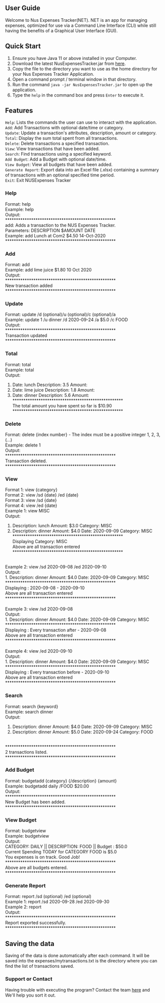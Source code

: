 ## User Guide

Welcome to Nus Expenses Tracker(NET). NET is an app for managing expenses, optimized for use via a Command Line Interface (CLI) while still having the benefits of a Graphical User Interface (GUI). 

## Quick Start
1. Ensure you have Java 11 or above installed in your Computer.
2. Download the latest NusExpensesTracker.jar from [here](https://github.com/AY2021S1-TIC4001-4/tp/releases).
3. Copy the file to the directory you want to use as the home directory for your Nus Expenses Tracker Application.
4. Open a command prompt / terminal window in that directory.
5. Run the command ```java -jar NusExpensesTracker.jar``` to open up the application.
6. Type the ```help``` in the command box and press ```Enter``` to execute it.

## Features
```Help```: Lists the commands the user can use to interact with the application. <br/>
```Add```: Add Transactions with optional date/time or category. <br/>
```Update```: Update a transaction's attributes, description, amount or category.  <br/>
```Total```: Display the sum total spent from all transactions. <br/>
```Delete```: Delete transactions a specified transaction. <br/>
```View```: View transactions that have been added. <br/>
```Search```: Find transactions using a specified keyword. <br/>
```Add Budget```: Add a Budget with optional date/time. <br/>
```View Budget```: View all budgets that have been added. <br/>
```Generate Report```: Export data into an Excel file (.xlsx) containing a summary of transactions with an optional specified time period. <br/>
```Exit```: Exit NUSExpenses Tracker <br/>

<div style="page-break-after: always;"></div>

### Help
Format: help <br/>
Example: help <br/>
Output: <br/>
***************************************************<br/>
add: Adds a transaction to the NUS Expenses Tracker. <br/>
Parameters: DESCRIPTION $AMOUNT DATE <br/>
Example: add Lunch at Com2 $4.50 14-Oct-2020 <br/>
***************************************************<br/>

### Add
Format: add <description><amount><date><br/>
Example: add lime juice $1.80 10 Oct 2020 <br/>
Output: <br/>
***************************************************<br/>
New transaction added<br/>
***************************************************<br/>

### Update
Format: update <index> /d <date>(optional)/u <usage>(optional)/c <category>(optional)/a <amount><br/>
Example: update 1 /u dinner /d 2020-09-24 /a $5.0 /c FOOD <br/>
Output: <br/>
***************************************************<br/>
Transaction updated<br/>
***************************************************<br/>

### Total
Format: total  <br/>
Example: total <br/>
Output: <br/>
1.  Date: lunch Description: 3.5 Amount: <br/>
2.  Date: lime juice Description: 1.8 Amount: <br/>
3.  Date: dinner Description: 5.6 Amount: <br/>
***************************************************<br/>
The total amount you have spent so far is $10.90<br/>
***************************************************<br/>

### Delete
Format: delete {index number} - The index must be a positive integer 1, 2, 3,(...) <br/>
Example: delete 1 <br/>
Output: <br/>
***************************************************<br/>
Transaction deleted. <br/>
***************************************************<br/>

### View
Format 1: view {category} <br/>
Format 2: view /sd {date} /ed {date}  <br/>
Format 3: view /sd {date}  <br/>
Format 4: view /ed {date}  <br/>
Example 1: view MISC <br/>
Output: <br/>
1.  Description: lunch Amount: $3.0 Category: MISC  <br/>
2.  Description: dinner Amount: $4.0 Date: 2020-09-09 Category: MISC  <br/>
***************************************************<br/>
Displaying Category: MISC<br/>
Above are all transaction entered<br/>
***************************************************<br/>
<br/>
Example 2: view /sd 2020-09-08 /ed 2020-09-10 <br/>
Output: <br/>
1.  Description: dinner Amount: $4.0 Date: 2020-09-09 Category: MISC <br/>
***************************************************<br/>
Displaying : 2020-09-08 - 2020-09-10<br/>
Above are all transaction entered<br/>
***************************************************<br/>
<br/>
Example 3: view /sd 2020-09-08 <br/>
Output: <br/>
1.  Description: dinner Amount: $4.0 Date: 2020-09-09 Category: MISC <br/>
***************************************************<br/>
Displaying : Every transaction after - 2020-09-08<br/>
Above are all transaction entered<br/>
***************************************************<br/>
<br/>
Example 4: view /ed 2020-09-10 <br/>
Output: <br/>
1.  Description: dinner Amount: $4.0 Date: 2020-09-09 Category: MISC <br/>
***************************************************<br/>
Displaying : Every transaction before - 2020-09-10<br/>
Above are all transaction entered<br/>
***************************************************<br/>

### Search
Format: search {keyword} <br/>
Example: search dinner <br/>
Output: <br/>
1.  Description: dinner Amount: $4.0 Date: 2020-09-09 Category: MISC <br/>
2.  Description:  dinner  Amount: $5.0 Date: 2020-09-24 Category: FOOD <br/>
<br/>
***************************************************<br/>
2 transactions listed. <br/>
***************************************************<br/>

### Add Budget
Format: budgetadd {category} {/description} {amount}<br/>
Example: budgetadd daily /FOOD $20.00 <br/>
Output: <br/>
***************************************************<br/>
New Budget has been added. <br/>
***************************************************<br/>

### View Budget
Format: budgetview <br/>
Example: budgetview <br/>
Output: <br/>
CATEGORY: DAILY || DESCRIPTION: FOOD || Budget : $50.0 <br/>
Current Spending TODAY for CATEGORY FOOD is $5.0 <br/>
You expenses is on track. Good Job! <br/>
***************************************************<br/>
Above are all budgets entered. <br/>
***************************************************<br/>

### Generate Report
Format: report /sd <start date>(optional) /ed <end date> (optional)<br/>
Example 1: report /sd 2020-09-28 /ed 2020-09-30 <br/> 
Example 2: report <br/>
Output: <br/>
***************************************************<br/>
Report exported successfully. <br/>
***************************************************<br/>

## Saving the data <br/>
Saving of the data is done automatically after each command. It will be saved into the
expenses/mytransactions.txt is the directory where you can find the list of transactions saved. <br/>

### Support or Contact <br/>
Having trouble with executing the program? Contact the team [here](https://ay2021s1-tic4001-4.github.io/tp/AboutUs.html) and We'll help you sort it out. 